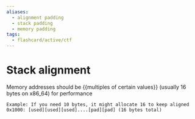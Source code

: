 ```yaml
---
aliases:
  - alignment padding 
  - stack padding 
  - memory padding
tags:
  - flashcard/active/ctf
---
```


# Stack alignment

Memory addresses should be {{multiples of certain values}} (usually 16 bytes on x86_64) for performance
```
Example: If you need 10 bytes, it might allocate 16 to keep aligned
0x1000: [used][used][used]....[pad][pad] (16 bytes total)
```
<!--SR:!2024-12-14,1,230-->